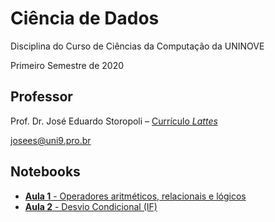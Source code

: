 # Ciência de Dados

Disciplina do Curso de Ciências da Computação da UNINOVE

Primeiro Semestre de 2020

## Professor

Prof. Dr. José Eduardo Storopoli – [Currículo *Lattes*](http://lattes.cnpq.br/2281909649311607)

[josees@uni9.pro.br](mailto:josees@uni9.pro.br)

## Notebooks

* [**Aula 1** - Operadores aritméticos, relacionais e lógicos](https://mybinder.org/v2/gh/storopoli/ciencia-de-dados/master?filepath=notebooks%2FAula_1_Operadores_Aritmeticos_Relacionais_e_Logicos.ipynb) 
* [**Aula 2** - Desvio Condicional (IF)](https://mybinder.org/v2/gh/storopoli/ciencia-de-dados/master?filepath=notebooks%2FAula_2_Desvio_Condicional_(IF).ipynb)

